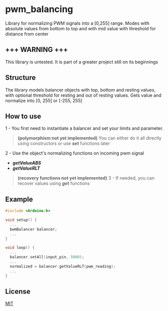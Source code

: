 # pwm_balancing

Library for normalizing PWM signals into a [0,255] range. Modes with absolute values from bottom to top and with mid value with threshold for distance from center 

## +++ WARNING +++

This library is untested. It is part of a greater project still on its beginnings

## Structure

The library models balancer objects with top, bottom and resting values, with optional threshold for resting and out of resting values. Gets value and normalize into [0, 255] or [-255, 255]

## How to use

1 - You first need to instantiate a balancer and set your limits and parameter. 
> **(polymorphism not yet implemented)** You can either do it all directly using constructors or use ***set*** functions later

2 - Use the object's normalizing functions on incoming pwm signal
- ***getValueABS***
- ***getValueRLT***

> **(recovery functions not yet implemented)** 3 - If needed, you can recover values using ***get*** functions

## Example

```C++
#include <Arduino.h>

void setup() {
  ...
  bwmBalancer balancer;
  ...
}

void loop() {
  ...
  balancer.setAll(input_pin, 5000);
  ...
  normalized = balancer.getValueRLT(pwm_reading);
  ...
}
```

## License
[MIT](https://choosealicense.com/licenses/mit/)